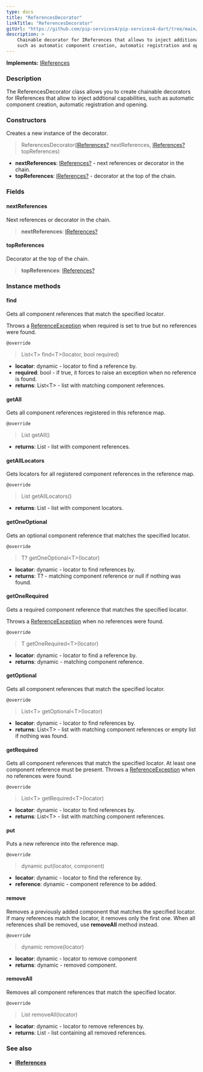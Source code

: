 ```yaml
---
type: docs
title: "ReferencesDecorator"
linkTitle: "ReferencesDecorator"
gitUrl: "https://github.com/pip-services4/pip-services4-dart/tree/main/pip-services4-container-dart"
description: >
    Chainable decorator for IReferences that allows to inject additional capabilities
    such as automatic component creation, automatic registration and opening.
---
```


**Implements:** [IReferences](../../../components/refer/ireferences)

### Description

The ReferencesDecorator class allows you to create chainable decorators for IReferences that allow to inject addtional capabilities, such as automatic component creation, automatic registration and opening.

### Constructors
Creates a new instance of the decorator.

> ReferencesDecorator([IReferences?](../../../components/refer/ireferences) nextReferences, [IReferences?](../../../components/refer/ireferences) topReferences)

- **nextReferences**: [IReferences?](../../../components/refer/ireferences) - next references or decorator in the chain.
- **topReferences**: [IReferences?](../../../components/refer/ireferences) - decorator at the top of the chain.

### Fields

<span class="hide-title-link">

#### nextReferences
Next references or decorator in the chain.
> **nextReferences**: [IReferences?](../../../components/refer/ireferences)

#### topReferences
Decorator at the top of the chain.
> **topReferences**: [IReferences?](../../../components/refer/ireferences)

</span>


### Instance methods

#### find
Gets all component references that match the specified locator.

Throws a [ReferenceException](../../../components/refer/reference_exception) when required is set to true but no references were found.

`@override`
> List\<T\> find\<T\>(locator, bool required)
- **locator**: dynamic - locator to find a reference by.
- **required**: bool - if true, it forces to raise an exception when no reference is found.
- **returns**: List\<T\> -  list with matching component references.

#### getAll
Gets all component references registered in this reference map.

`@override`
> List getAll()
- **returns**: List - list with component references.

#### getAllLocators
Gets locators for all registered component references in the reference map.

`@override`
> List getAllLocators()
- **returns**: List - list with component locators.

#### getOneOptional
Gets an optional component reference that matches the specified locator.

`@override`
> T? getOneOptional\<T\>(locator)
- **locator**: dynamic - locator to find references by.
- **returns**: T? - matching component reference or null if nothing was found.


#### getOneRequired
Gets a required component reference that matches the specified locator.

Throws a [ReferenceException](../../../components/refer/reference_exception) when no references were found.

`@override`
> T getOneRequired\<T\>(locator)
- **locator**: dynamic - locator to find a reference by.
- **returns**: dynamic - matching component reference.


#### getOptional
Gets all component references that match the specified locator.

`@override`
> List\<T\> getOptional\<T\>(locator)
- **locator**: dynamic - locator to find references by.
- **returns**: List\<T\> - list with matching component references or empty list if nothing was found.


#### getRequired
Gets all component references that match the specified locator.
At least one component reference must be present.
Throws a [ReferenceException](../../../components/refer/reference_exception) when no references were found.

`@override`
> List\<T\> getRequired\<T\>(locator)
- **locator**: dynamic - locator to find references by.
- **returns**: List\<T\> - list with matching component references.


#### put
Puts a new reference into the reference map.

`@override`
> dynamic put(locator, component)
- **locator**: dynamic - locator to find the reference by.
- **reference**: dynamic - component reference to be added.


#### remove
Removes a previously added component that matches the specified locator.
If many references match the locator, it removes only the first one.
When all references shall be removed, use **removeAll** method instead.

`@override`
> dynamic remove(locator)
- **locator**: dynamic - locator to remove component
- **returns**: dynamic - removed component.


#### removeAll
Removes all component references that match the specified locator.

`@override`
> List removeAll(locator)
- **locator**: dynamic - locator to remove references by.
- **returns**: List - list containing all removed references.

### See also
- #### [IReferences](../../../components/refer/ireferences)
